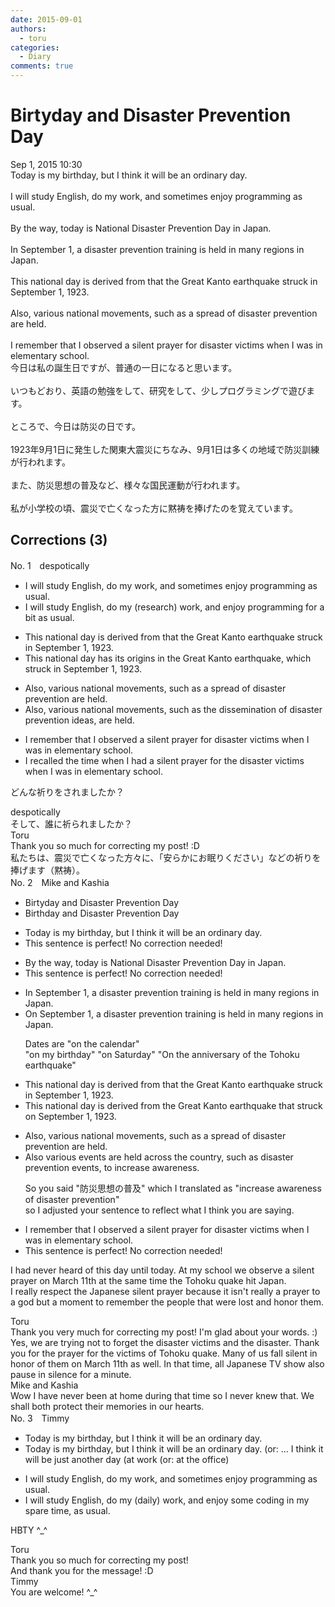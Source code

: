 ```yaml
---
date: 2015-09-01
authors:
  - toru
categories:
  - Diary
comments: true
---
```


# Birtyday and Disaster Prevention Day
<div class="date">Sep 1, 2015 10:30</div>
<div id="post"><div id="body_show_ori">
Today is my birthday, but I think it will be an ordinary day.<br/><br/>I will study English, do my work, and sometimes enjoy programming as usual.<br/><br/>By the way, today is National Disaster Prevention Day in Japan.<br/><br/>In September 1, a disaster prevention training is held in many regions in Japan.<br/><br/>This national day is derived from that the Great Kanto earthquake struck in September 1, 1923.<br/><br/>Also, various national movements, such as a spread of disaster prevention are held.<br/><br/>I remember that I observed a silent prayer for disaster victims when I was in elementary school.
</div></div>

<!-- more -->

<div id="post_ja"><div id="body_show_mo">
今日は私の誕生日ですが、普通の一日になると思います。<br/><br/>いつもどおり、英語の勉強をして、研究をして、少しプログラミングで遊びます。<br/><br/>ところで、今日は防災の日です。<br/><br/>1923年9月1日に発生した関東大震災にちなみ、9月1日は多くの地域で防災訓練が行われます。<br/><br/>また、防災思想の普及など、様々な国民運動が行われます。<br/><br/>私が小学校の頃、震災で亡くなった方に黙祷を捧げたのを覚えています。
</div></div>

## Corrections (3)
<div id="block"><div class="first_name"> No. 1　<span class="just_name">despotically</span></div><div id="block2">
<ul class="correction_field">
<li class="incorrect">I will study English, do my work, and sometimes enjoy programming as usual.</li>
<li class="corrected correct">
I will study English, do my (research) work, and enjoy programming for a bit as usual.
</li>
</ul>
<ul class="correction_field">
<li class="incorrect">This national day is derived from that the Great Kanto earthquake struck in September 1, 1923.</li>
<li class="corrected correct">
This national day has its origins in the Great Kanto earthquake, which struck in September 1, 1923.
</li>
</ul>
<ul class="correction_field">
<li class="incorrect">Also, various national movements, such as a spread of disaster prevention are held.</li>
<li class="corrected correct">
Also, various national movements, such as the dissemination of disaster prevention ideas, are held.
</li>
</ul>
<ul class="correction_field">
<li class="incorrect">I remember that I observed a silent prayer for disaster victims when I was in elementary school.</li>
<li class="corrected correct">
I recalled the time when I had a silent prayer for the disaster victims when I was in elementary school.
</li>
</ul>
<p class="comment_small">
 どんな祈りをされましたか？
</p>

</div><div class="name"><span class="just_name">despotically</span><br>
そして、誰に祈られましたか？
</div>
<div class="name"><span class="just_name">Toru</span><br>
Thank you so much for correcting my post! :D<br/>私たちは、震災で亡くなった方々に、「安らかにお眠りください」などの祈りを捧げます（黙祷）。
</div>
</div>
<div id="block"><div class="first_name"> No. 2　<span class="just_name">Mike and Kashia</span></div><div id="block2">
<ul class="correction_field">
<li class="incorrect">Birtyday and Disaster Prevention Day</li>
<li class="corrected correct">
<span class="f_blue">Birthday </span>and Disaster Prevention Day
</li>
</ul>
<ul class="correction_field">
<li class="incorrect">Today is my birthday, but I think it will be an ordinary day.</li>
<li class="corrected perfect">This sentence is perfect! No correction needed!</li>
</ul>
<ul class="correction_field">
<li class="incorrect">By the way, today is National Disaster Prevention Day in Japan.</li>
<li class="corrected perfect">This sentence is perfect! No correction needed!</li>
</ul>
<ul class="correction_field">
<li class="incorrect">In September 1, a disaster prevention training is held in many regions in Japan.</li>
<li class="corrected correct">
<span class="f_red">On</span> September 1, <span class="sline">a</span> disaster prevention training is held in many regions in Japan.
<p class="correction_comment">Dates are "on the calendar" <br/>"on my birthday" "on Saturday" "On the anniversary of the Tohoku earthquake"</p>
</li>
</ul>
<ul class="correction_field">
<li class="incorrect">This national day is derived from that the Great Kanto earthquake struck in September 1, 1923.</li>
<li class="corrected correct">
This national day is derived from the Great Kanto earthquake <span class="f_blue">that</span> struck <span class="f_red">on</span> September 1, 1923.
</li>
</ul>
<ul class="correction_field">
<li class="incorrect">Also, various national movements, such as a spread of disaster prevention are held.</li>
<li class="corrected correct">
Also various <span class="f_blue">events are held across the country</span>, such as disaster prevention events, <span class="f_blue">to increase awareness</span>.
<p class="correction_comment">So you said "防災思想の普及" which I translated as "increase awareness of disaster prevention"<br/>so I adjusted your sentence to reflect what I think you are saying.</p>
</li>
</ul>
<ul class="correction_field">
<li class="incorrect">I remember that I observed a silent prayer for disaster victims when I was in elementary school.</li>
<li class="corrected perfect">This sentence is perfect! No correction needed!</li>
</ul>
<p class="comment_small">
 I had never heard of this day until today. At my school we observe a silent prayer on March 11th at the same time the Tohoku quake hit Japan.
 <br/>
 I really respect the Japanese silent prayer because it isn't really a prayer to a god but a moment to remember the people that were lost and honor them.
</p>

</div><div class="name"><span class="just_name">Toru</span><br>
Thank you very much for correcting my post! I'm glad about your words. :)<br/>Yes, we are trying not to forget the disaster victims and the disaster. Thank you for the prayer for the victims of Tohoku quake. Many of us fall silent in honor of them on March 11th as well. In that time, all Japanese TV show also pause in silence for a minute.
</div>
<div class="name"><span class="just_name">Mike and Kashia</span><br>
Wow I have never been at home during that time so I never knew that. We shall both protect their memories in our hearts.
</div>
</div>
<div id="block"><div class="first_name"> No. 3　<span class="just_name">Timmy</span></div><div id="block2">
<ul class="correction_field">
<li class="incorrect">Today is my birthday, but I think it will be an ordinary day.</li>
<li class="corrected correct">
Today is my birthday, but I think it will be an ordinary day. (or: ... <span class="f_blue">I think it will be just another day </span>(<span class="f_blue">at work</span> (or: <span class="f_blue">at the office</span>)
</li>
</ul>
<ul class="correction_field">
<li class="incorrect">I will study English, do my work, and sometimes enjoy programming as usual.</li>
<li class="corrected correct">
I will study English, do my (<span class="f_blue">daily</span>)<span class="f_blue"> </span>work, and enjoy <span class="f_blue">some coding in my spare time</span>, as usual.
</li>
</ul>
<p class="comment_small">
 HBTY ^_^
</p>

</div><div class="name"><span class="just_name">Toru</span><br>
Thank you so much for correcting my post!<br/>And thank you for the message! :D
</div>
<div class="name"><span class="just_name">Timmy</span><br>
You are welcome! ^_^
</div>
</div>
